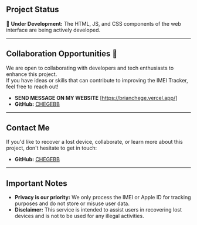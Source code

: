 
## Project Status  
🚧 **Under Development:** The HTML, JS, and CSS components of the web interface are being actively developed.  

---

## Collaboration Opportunities 🤝  
We are open to collaborating with developers and tech enthusiasts to enhance this project.  
If you have ideas or skills that can contribute to improving the IMEI Tracker, feel free to reach out!  

- **SEND MESSAGE ON MY WEBSITE** [https://brianchege.vercel.app/]
- **GitHub:** [CHEGEBB](https://github.com/CHEGEBB)  

---

## Contact Me  
If you'd like to recover a lost device, collaborate, or learn more about this project, don't hesitate to get in touch:  
- **GitHub:** [CHEGEBB](https://github.com/CHEGEBB)  

---

## Important Notes  
- **Privacy is our priority:** We only process the IMEI or Apple ID for tracking purposes and do not store or misuse user data.  
- **Disclaimer:** This service is intended to assist users in recovering lost devices and is not to be used for any illegal activities.  
